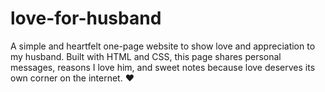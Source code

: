 # love-for-husband
A simple and heartfelt one-page website to show love and appreciation to my husband. Built with HTML and CSS, this page shares personal messages, reasons I love him, and sweet notes  because love deserves its own corner on the internet. ❤️
